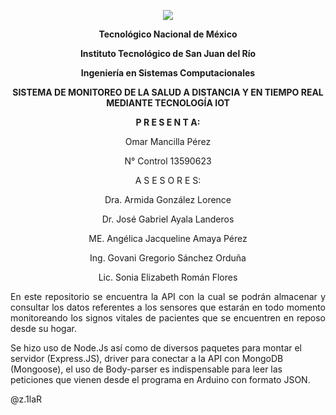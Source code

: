 <p align="center"><img src="https://www.google.com/url?sa=i&rct=j&q=&esrc=s&source=images&cd=&ved=2ahUKEwiH1_H2_77mAhVEUK0KHd0FAdAQjRx6BAgBEAQ&url=https%3A%2F%2Fsites.google.com%2Fsite%2Fecoblockitsjr2012%2Fgeneral-information%2Fla-empresa&psig=AOvVaw07_GzEgkYkTwjKIKZdPnQo&ust=1576751693026242"></p>

<p align="center"><b>Tecnológico Nacional de México</b></p>

<p align="center"><b>Instituto Tecnológico de San Juan del Río</b></p>

<p align="center"><b>Ingeniería en Sistemas Computacionales</b></p>

<p align="center"><b>SISTEMA DE MONITOREO DE LA SALUD A DISTANCIA Y EN TIEMPO REAL MEDIANTE TECNOLOGÍA IOT</b></p>

<p align="center"><b>P R E S E N T A:</b></p>

<p align="center">Omar Mancilla Pérez</p>
<p align="center">N° Control 13590623</p>

<p align="center">A S E S O R E S:</p>
<p align="center">Dra. Armida González Lorence</p>
<p align="center">Dr. José Gabriel Ayala Landeros</p>
<p align="center">ME. Angélica Jacqueline Amaya Pérez</p>
<p align="center">Ing. Govani Gregorio Sánchez Orduña</p>
<p align="center">Lic. Sonia Elizabeth Román Flores</p>

<p align="justify">En este repositorio se encuentra la API con la cual se podrán almacenar y consultar los datos referentes a los sensores que estarán
en todo momento monitoreando los signos vitales de pacientes que se encuentren en reposo desde su hogar.

Se hizo uso de Node.Js así como de diversos paquetes para montar el servidor (Express.JS), driver para conectar a la API
con MongoDB (Mongoose), el uso de Body-parser es indispensable para leer las peticiones que vienen desde el programa en Arduino
con formato JSON.</p>

@z.1laR
